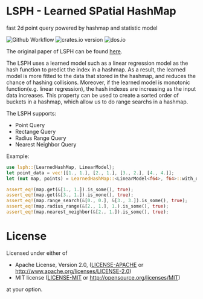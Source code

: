 # LSPH - Learned SPatial HashMap

fast 2d point query powered by hashmap and statistic model

![Github Workflow](https://github.com/jackson211/lsph/actions/workflows/rust.yml/badge.svg)
![crates.io version](https://img.shields.io/crates/v/lsph)
![dos.io](https://img.shields.io/docsrs/lsph)

The original paper of LSPH can be found [here].

[here]: https://minerva-access.unimelb.edu.au/items/beb5c0ee-2a8d-5bd2-b349-1190a335ef1a

The LSPH uses a learned model such as a linear regression model as the hash function to predict the index in a hashmap. As a result, the learned model is more fitted to the data that stored in the hashmap, and reduces the
chance of hashing collisions. Moreover, if the learned model is monotonic function(e.g. linear regression), the hash indexes are increasing as the input data increases. This property can be used to create a sorted order
of buckets in a hashmap, which allow us to do range searchs in a hashmap.

The LSPH supports:

- Point Query
- Rectange Query
- Radius Range Query
- Nearest Neighbor Query


Example:
``` rust
use lsph::{LearnedHashMap, LinearModel};
let point_data = vec![[1., 1.], [2., 1.], [3., 2.], [4., 4.]];
let (mut map, points) = LearnedHashMap::<LinearModel<f64>, f64>::with_data(&point_data).unwrap();

assert_eq!(map.get(&[1., 1.]).is_some(), true);
assert_eq!(map.get(&[3., 1.]).is_none(), true);
assert_eq!(map.range_search(&[0., 0.], &[3., 3.]).is_some(), true);
assert_eq!(map.radius_range(&[2., 1.], 1.).is_some(), true);
assert_eq!(map.nearest_neighbor(&[2., 1.]).is_some(), true);

```

# License

Licensed under either of

- Apache License, Version 2.0, ([LICENSE-APACHE](LICENSE-APACHE) or http://www.apache.org/licenses/LICENSE-2.0)
- MIT license ([LICENSE-MIT](LICENSE-MIT) or http://opensource.org/licenses/MIT)

at your option.
